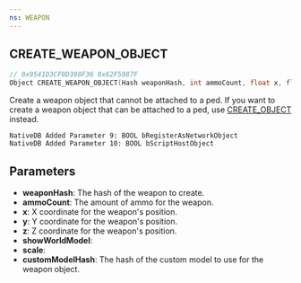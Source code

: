 ```yaml
---
ns: WEAPON
---
```

## CREATE_WEAPON_OBJECT

```c
// 0x9541D3CF0D398F36 0x62F5987F
Object CREATE_WEAPON_OBJECT(Hash weaponHash, int ammoCount, float x, float y, float z, BOOL showWorldModel, float scale, int customModelHash);
```

Create a weapon object that cannot be attached to a ped. If you want to create a weapon object that can be attached to a ped, use [CREATE_OBJECT](#_0x509D5878EB39E842) instead.

```
NativeDB Added Parameter 9: BOOL bRegisterAsNetworkObject
NativeDB Added Parameter 10: BOOL bScriptHostObject
```

## Parameters
* **weaponHash**: The hash of the weapon to create.
* **ammoCount**: The amount of ammo for the weapon.
* **x**: X coordinate for the weapon's position.
* **y**: Y coordinate for the weapon's position.
* **z**: Z coordinate for the weapon's position.
* **showWorldModel**:
* **scale**:
* **customModelHash**: The hash of the custom model to use for the weapon object.